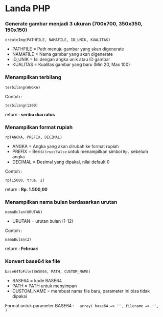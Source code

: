 # Landa PHP

### Generate gambar menjadi 3 ukuran (700x700, 350x350, 150x150)

`createImg(PATHFILE, NAMAFILE, ID_UNIK, KUALITAS)`

* PATHFILE = Path menuju gambar yang akan digenerate
* NAMAFILE = Nama gambar yang akan digenerate
* ID_UNIK = Isi dengan angka unik atau ID gambar
* KUALITAS = Kualitas gambar yang baru (Min 20, Max 100)

### Menampilkan terbilang

`terbilang(ANGKA)`

Contoh : 

`terbilang(1200)`

return : **seribu dua ratus**

### Menampilkan format rupiah

`rp(ANGKA, PREFIX, DECIMAL)`

* ANGKA = Angka yang akan dirubah ke format rupiah
* PREFIX = Berisi `true/false` untuk menampilkan simbol `Rp.` sebelum angka
* DECIMAL = Desimal yang dipakai, nilai default 0

Contoh : 

`rp(15000, true, 2)`

return : **Rp. 1.500,00**

### Menampilkan nama bulan berdasarkan urutan

`namaBulan(URUTAN)`

* URUTAN = urutan bulan (1-12)

Contoh : 

`namaBulan(2)`

return : **Februari**

### Konvert base64 ke file

`base64ToFile(BASE64, PATH, CUSTOM_NAME)`

* BASE64 = kode BASE64
* PATH = PATH untuk menyimpan
* CUSTOM_NAME = membuat nama file baru, parameter ini bisa tidak dipakai

Format untuk parameter BASE64 : 
``	
	array(
		base64 => '',
		filename => '',
	)
``